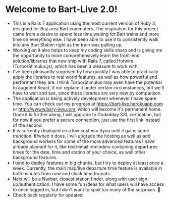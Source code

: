 # Welcome to Bart-Live 2.0!

- This is a Rails 7 application using the most current version of Ruby 3, designed for Bay area Bart commuters. The inspiration for this project came from a desire to spend less time waiting for Bart trains and more time on everything else.  I have been able to use it to consistently walk into any Bart Station right as the train was pulling up.
- Working on it also helps to keep my coding skills sharp and is giving me the opportunity to more comprehensively learn the front-end solution/libraries that now ship with Rails 7, called Hotwire (Turbo/Stimulus.js), which has been a pleasure to work with.
- I've been pleasantly surprised by how quickly I was able to practically apply the libraries to real world features, as well as how powerful and performant they are.  I think Turbo/Stimulus may even have the potential to augment React, if not replace it under certain circumstances, but we'll have to wait and see, since these libraries are very new by comparison.
- The application is being actively development whenever I have spare time. You can check out my progress at https://bart-live.herokuapp.com or http://wwww.bary-live.com, which will become it's permanent home.  Once it is further along, I will upgrade to Godadday SSL certication, but for now if you prefer a secure connection, just use the first link instead of the second. 
- It is currently deployed on a low cost eco dyno until it gains some tranction.  If/when it does, I will upgrade the hosting as well as add background workers for some of the more advanced features I have already planned for it, like text/email reminders containing departures times for the date, time and station of your choice, as well other background features.
- I tend to deploy features in big chunks, but I try to deploy at least once a week.  Currently, the main map/live departure time feature is available in both minutes from now and clock time formats.
- Next will be a Navbar, closest station finder, along with user sign up/authentication.  I have some fun ideas for what users will have access to once logged in, but I don't want to spoil too many of the surprises. 🎉
- Check back regularly for updates!
